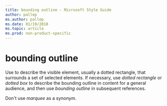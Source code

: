 ```yaml
---
title: bounding outline - Microsoft Style Guide
author: pallep
ms.author: pallep
ms.date: 01/19/2018
ms.topic: article
ms.prod: non-product-specific
---
```


# bounding outline

Use to describe the visible element, usually a dotted rectangle, that surrounds a set of selected elements. If necessary, use *dotted rectangle* or *dotted box* to describe the bounding outline in content for a general audience, and then use *bounding outline* in subsequent references. 

Don't use *marquee* as a synonym. 
